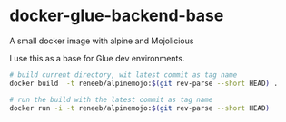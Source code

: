 # docker-glue-backend-base

A small docker image with alpine and Mojolicious

I use this as a base for Glue dev environments.

```bash
# build current directory, wit latest commit as tag name
docker build  -t reneeb/alpinemojo:$(git rev-parse --short HEAD) .

# run the build with the latest commit as tag name
docker run -i -t reneeb/alpinemojo:$(git rev-parse --short HEAD)
```
